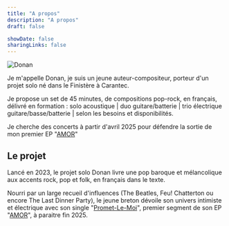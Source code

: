 ```yaml
---
title: "A propos"
description: "A propos"
draft: false

showDate: false
sharingLinks: false
---
```


![Donan](img/sticker.jpg)

Je m'appelle Donan, je suis un jeune auteur-compositeur, porteur d'un projet solo né dans le Finistère à Carantec.

Je propose un set de 45 minutes, de compositions pop-rock, en français, délivré en formation : solo acoustique | duo guitare/batterie | trio électrique guitare/basse/batterie | selon les besoins et disponibilités.

Je cherche des concerts à partir d'avril 2025 pour défendre la sortie de mon premier EP "[AMOR](/ep)"

## Le projet

Lancé en 2023, le projet solo Donan livre une pop baroque et mélancolique aux accents rock, pop et folk, en français dans le texte.

Nourri par un large recueil d'influences (The Beatles, Feu! Chatterton ou encore The Last Dinner Party), le jeune breton dévoile son univers intimiste et électrique avec son single "[Promet-Le-Moi](/videos/promets-le-moi)", premier segment de son EP "[AMOR](/ep)", à paraitre fin 2025.
